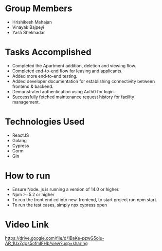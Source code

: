 
# Group Members
  * Hrishikesh Mahajan
  * Vinayak Bajpeyi
  * Yash Shekhadar
  
# Tasks Accomplished
  * Completed the Apartment addition, deletion and viewing flow.
  * Completed end-to-end flow for leasing and applicants.
  * Added more end-to-end testing.
  * Added developer documentation for establishing connectivity between frontend & backend. 
  * Demonstrated authentication using Auth0 for login.
  * Successfully fetched maintenance request history for facility management.
  
# Technologies Used
  * ReactJS
  * Golang
  * Cypress
  * Gorm
  * Gin
  
# How to run
* Ensure Node. js is running a version of 14.0 or higher.
* Npm >=5.2 or higher
* To run the front end cd into new-frontend, to start project run npm start.
* To run the test cases, simply npx cypress open



# Video Link
https://drive.google.com/file/d/1BaKe-pzwG5oIu-AR_1UxZdgs5ofmIFHb/view?usp=sharing
